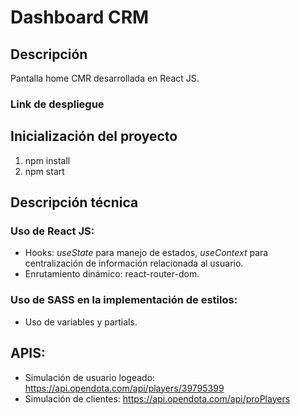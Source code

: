 # Dashboard CRM

## Descripción

Pantalla home CMR desarrollada en React JS.

### Link de despliegue

## Inicialización del proyecto

 1. npm install
 2. npm start

## Descripción técnica

### Uso de React JS:

* Hooks: _useState_ para manejo de estados, _useContext_ para centralización de información relacionada al usuario.
* Enrutamiento dinámico: react-router-dom.

### Uso de SASS en la implementación de estilos:

* Uso de variables y partials.

## APIS:

* Simulación de usuario logeado: https://api.opendota.com/api/players/39795399
* Simulación de clientes: https://api.opendota.com/api/proPlayers
